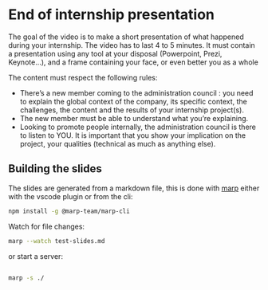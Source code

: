 # End of internship presentation

The goal of the video is to make a short presentation of what happened during your internship. The video has to last 4 to 5 minutes. It must contain a presentation using any tool at your disposal (Powerpoint, Prezi, Keynote...), and a frame containing your face, or even better you as a whole

The content must respect the following rules:

- There’s a new member coming to the administration council : you need to explain the global context of the company, its specific context, the challenges, the content and the results of your internship project(s).
- The new member must be able to understand what you’re explaining.
- Looking to promote people internally, the administration council is there to listen to YOU. It is important that you show your implication on the project, your qualities (technical as much as anything else).

## Building the slides

The slides are generated from a markdown file, this is done with [marp](https://marp.app/) either with the vscode plugin or from the cli:

```bash
npm install -g @marp-team/marp-cli
```

Watch for file changes:

```bash
marp --watch test-slides.md
```

or start a server:

```bash

marp -s ./
```



